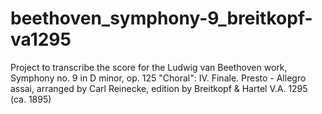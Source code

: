 # beethoven_symphony-9_breitkopf-va1295
Project to transcribe the score for the Ludwig van Beethoven work, Symphony no. 9 in D minor, op. 125 "Choral": IV. Finale. Presto - Allegro assai, arranged by Carl Reinecke, edition by Breitkopf &amp; Hartel V.A. 1295 (ca. 1895)
